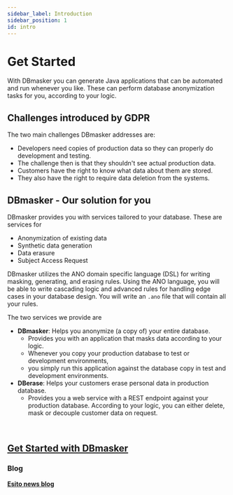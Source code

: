 ```yaml
---
sidebar_label: Introduction
sidebar_position: 1
id: intro
---
```



# Get Started

With DBmasker you can generate Java applications that can be automated and run whenever you like.
These can perform database anonymization tasks for you, according to your logic.

## Challenges introduced by GDPR

The two main challenges DBmasker addresses are:

- Developers need copies of production data so they can properly do development and testing.
- The challenge then is that they shouldn't see actual production data.
- Customers have the right to know what data about them are stored.
- They also have the right to require data deletion from the systems.

## DBmasker - Our solution for you

DBmasker provides you with services tailored to your database. These are services for

- Anonymization of existing data
- Synthetic data generation
- Data erasure
- Subject Access Request

DBmasker utilizes the ANO domain specific language (DSL) for writing masking, generating, and erasing rules.
 Using the ANO language, you will be able to write cascading logic and
 advanced rules for handling edge cases in your database design.
 You will write an `.ano` file that will contain all your rules.

The two services we provide are

- **DBmasker**: Helps you anonymize (a copy of) your entire database.
  - Provides you with an application that masks data according to your logic.
  - Whenever you copy your production database to test or development environments,
  - you simply run this application against the database copy in test and development environments.
- **DBerase**: Helps your customers erase personal data in production database.
  - Provides you a web service with a REST endpoint against your production database. According to your logic,
    you can either delete, mask or decouple customer data on request.

&nbsp;

## [Get Started with DBmasker](../qucikstart.md)

### Blog

**[Esito news blog](https://www.esito.no/en/news/)**

